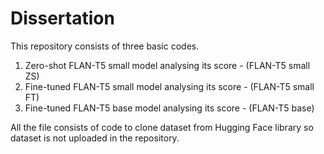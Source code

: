# Dissertation
This repository consists of three basic codes.
1. Zero-shot FLAN-T5 small model analysing its score - (FLAN-T5 small ZS)
2. Fine-tuned FLAN-T5 small model analysing its score - (FLAN-T5 small FT)
3. Fine-tuned FLAN-T5 base model analysing its score - (FLAN-T5 base)

All the file consists of code to clone dataset from Hugging Face library so dataset is not uploaded in the repository.
